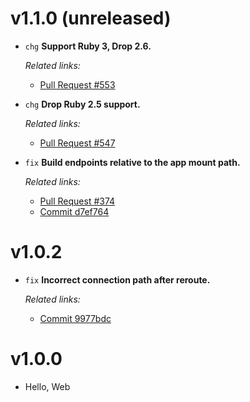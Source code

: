 # v1.1.0 (unreleased)

  * `chg` **Support Ruby 3, Drop 2.6.**

    *Related links:*
    - [Pull Request #553][pr-553]

  * `chg` **Drop Ruby 2.5 support.**

    *Related links:*
    - [Pull Request #547][pr-547]

  * `fix` **Build endpoints relative to the app mount path.**

    *Related links:*
    - [Pull Request #374][pr-374]
    - [Commit d7ef764][d7ef764]

[pr-553]: https://github.com/pakyow/pakyow/pull/553
[pr-547]: https://github.com/pakyow/pakyow/pull/547
[pr-374]: https://github.com/pakyow/pakyow/pull/374
[d7ef764]: https://github.com/pakyow/pakyow/commit/d7ef76437f4c8948ac09d9b5be77bc02a44caa06

# v1.0.2

  * `fix` **Incorrect connection path after reroute.**

    *Related links:*
    - [Commit 9977bdc][9977bdc]

[9977bdc]: https://github.com/pakyow/pakyow/commit/9977bdc3b55746cb6d37a12683bf1b87f57093c1

# v1.0.0

  * Hello, Web
